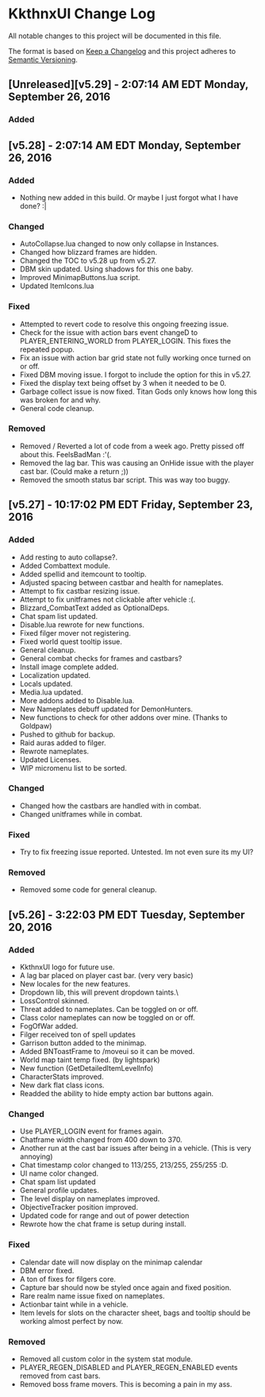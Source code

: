 # KkthnxUI Change Log
All notable changes to this project will be documented in this file.

The format is based on [Keep a Changelog](http://keepachangelog.com/)
and this project adheres to [Semantic Versioning](http://semver.org/).

## [Unreleased][v5.29] - 2:07:14 AM EDT Monday, September 26, 2016
### Added

## [v5.28] - 2:07:14 AM EDT Monday, September 26, 2016
### Added
- Nothing new added in this build. Or maybe I just forgot what I have done? :|

### Changed
- AutoCollapse.lua changed to now only collapse in Instances.
- Changed how blizzard frames are hidden.
- Changed the TOC to v5.28 up from v5.27.
- DBM skin updated. Using shadows for this one baby.
- Improved MinimapButtons.lua script.
- Updated ItemIcons.lua

### Fixed
- Attempted to revert code to resolve this ongoing freezing issue.
- Check for the issue with action bars event changeD to PLAYER_ENTERING_WORLD from PLAYER_LOGIN. This fixes the repeated popup.
- Fix an issue with action bar grid state not fully working once turned on or off.
- Fixed DBM moving issue. I forgot to include the option for this in v5.27.
- Fixed the display text being offset by 3 when it needed to be 0.
- Garbage collect issue is now fixed. Titan Gods only knows how long this was broken for and why.
- General code cleanup.

### Removed
- Removed / Reverted a lot of code from a week ago. Pretty pissed off about this. FeelsBadMan :'(.
- Removed the lag bar. This was causing an OnHide issue with the player cast bar. (Could make a return ;))
- Removed the smooth status bar script. This was way too buggy.

## [v5.27] - 10:17:02 PM EDT Friday, September 23, 2016
### Added
- Add resting to auto collapse?.
- Added Combattext module.
- Added spellid and itemcount to tooltip.
- Adjusted spacing between castbar and health for nameplates.
- Attempt to fix castbar resizing issue.
- Attempt to fix unitframes not clickable after vehicle :(.
- Blizzard_CombatText added as OptionalDeps.
- Chat spam list updated.
- Disable.lua rewrote for new functions.
- Fixed filger mover not registering.
- Fixed world quest tooltip issue.
- General cleanup.
- General combat checks for frames and castbars?
- Install image complete added.
- Localization updated.
- Locals updated.
- Media.lua updated.
- More addons added to Disable.lua.
- New Nameplates debuff updated for DemonHunters.
- New functions to check for other addons over mine. (Thanks to Goldpaw)
- Pushed to github for backup.
- Raid auras added to filger.
- Rewrote nameplates.
- Updated Licenses.
- WIP micromenu list to be sorted.

### Changed
- Changed how the castbars are handled with in combat.
- Changed unitframes while in combat.

### Fixed
- Try to fix freezing issue reported. Untested. Im not even sure its my UI?

### Removed
- Removed some code for general cleanup.

## [v5.26] - 3:22:03 PM EDT Tuesday, September 20, 2016
### Added
- KkthnxUI logo for future use.
- A lag bar placed on player cast bar. (very very basic)
- New locales for the new features.
- Dropdown lib, this will prevent dropdown taints.\
- LossControl skinned.
- Threat added to nameplates. Can be toggled on or off.
- Class color nameplates can now be toggled on or off.
- FogOfWar added.
- Filger received ton of spell updates
- Garrison button added to the minimap.
- Added BNToastFrame to /moveui so it can be moved.
- World map taint temp fixed. (by lightspark)
- New function (GetDetailedItemLevelInfo)
- CharacterStats improved.
- New dark flat class icons.
- Readded the ability to hide empty action bar buttons again.

### Changed
- Use PLAYER_LOGIN event for frames again.
- Chatframe width changed from 400 down to 370.
- Another run at the cast bar issues after being in a vehicle. (This is very annoying)
- Chat timestamp color changed to 113/255, 213/255, 255/255 :D.
- UI name color changed.
- Chat spam list updated
- General profile updates.
- The level display on nameplates improved.
- ObjectiveTracker position improved.
- Updated code for range and out of power detection
- Rewrote how the chat frame is setup during install.

### Fixed
- Calendar date will now display on the minimap calendar
- DBM error fixed.
- A ton of fixes for filgers core.
- Capture bar should now be styled once again and fixed position.
- Rare realm name issue fixed on nameplates.
- Actionbar taint while in a vehicle.
- Item levels for slots on the character sheet, bags and tooltip should be working almost perfect by now.

### Removed
- Removed all custom color in the system stat module.
- PLAYER_REGEN_DISABLED and PLAYER_REGEN_ENABLED events removed from cast bars.
- Removed boss frame movers. This is becoming a pain in my ass.